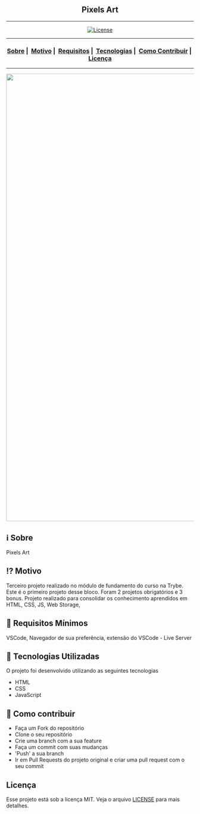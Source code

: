 <h2 align="center">Pixels Art</h2>

___




<p align="center">
  <a href="LICENSE">
    <img alt="License" src="https://img.shields.io/badge/license-MIT-%23F8952D">
  </a>
</p>

___

<h3 align="center">
  <a href="#information_source-sobre">Sobre</a>&nbsp;|&nbsp;
  <a href="#interrobang-motivo">Motivo</a>&nbsp;|&nbsp;
  <a href="#seedling-requisitos-mínimos">Requisitos</a>&nbsp;|&nbsp;
  <a href="#rocket-tecnologias-utilizadas">Tecnologias</a>&nbsp;|&nbsp;
  <a href="#link-como-contribuir">Como Contribuir</a>&nbsp;|&nbsp;
  <a href="#licença">Licença</a>
</h3>

___

<img src="https://user-images.githubusercontent.com/42968718/154822706-3976156c-ea99-4a8a-bfc1-e264f38173d9.png" width="1200">

## :information_source: Sobre

Pixels Art

## :interrobang: Motivo

Terceiro projeto realizado no módulo de fundamento do curso na Trybe.
Este é o primeiro projeto desse bloco. Foram 2 projetos obrigatórios e 3 bonus.
Projeto realizado para consolidar os conhecimento aprendidos em HTML, CSS, JS, Web Storage,

## :seedling: Requisitos Mínimos

VSCode, Navegador de sua preferência, extensão do VSCode - Live Server

## :rocket: Tecnologias Utilizadas 

O projeto foi desenvolvido utilizando as seguintes tecnologias

- HTML
- CSS
- JavaScript

## :link: Como contribuir 

- Faça um Fork do repositório
- Clone o seu repositório
- Crie uma branch com a sua feature
- Faça um commit com suas mudanças
- 'Push' a sua branch
- Ir em Pull Requests do projeto original e criar uma pull request com o seu commit

## Licença 

Esse projeto está sob a licença MIT. Veja o arquivo [LICENSE](LICENSE) para mais detalhes.
